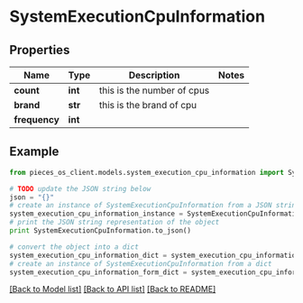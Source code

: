 # SystemExecutionCpuInformation


## Properties

Name | Type | Description | Notes
------------ | ------------- | ------------- | -------------
**count** | **int** | this is the number of cpus | 
**brand** | **str** | this is the brand of cpu | 
**frequency** | **int** |  | 

## Example

```python
from pieces_os_client.models.system_execution_cpu_information import SystemExecutionCpuInformation

# TODO update the JSON string below
json = "{}"
# create an instance of SystemExecutionCpuInformation from a JSON string
system_execution_cpu_information_instance = SystemExecutionCpuInformation.from_json(json)
# print the JSON string representation of the object
print SystemExecutionCpuInformation.to_json()

# convert the object into a dict
system_execution_cpu_information_dict = system_execution_cpu_information_instance.to_dict()
# create an instance of SystemExecutionCpuInformation from a dict
system_execution_cpu_information_form_dict = system_execution_cpu_information.from_dict(system_execution_cpu_information_dict)
```
[[Back to Model list]](../README.md#documentation-for-models) [[Back to API list]](../README.md#documentation-for-api-endpoints) [[Back to README]](../README.md)


